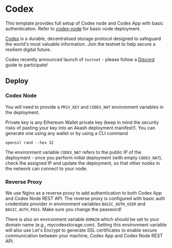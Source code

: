 # Codex

This template provides full setup of Codex node and Codex App with basic authentication. Refer to [codex-node](../codex-node/) for basic node deployment.

[Codex](https://codex.storage) is a durable, decentralised storage protocol designed to safeguard the world's most valuable information. Join the testnet to help secure a resilient digital future.

Codex recently announced launch of `testnet` - please follow a [Discord](https://discord.gg/codex-storage) guide to participate!

## Deploy

### Codex Node

You will need to provide a `PRIV_KEY` and `CODEX_NAT` environment variables in the deployment.

Private key is any Ethereum Wallet private key (keep in mind the security risks of pasting your key into an Akash deployment manifest!). You can generate one using any wallet or by using a CLI command

```
openssl rand --hex 32
```

The environment variable `CODEX_NAT` refers to the public IP of the deployment - once you perform initial deployment (with empty `CODEX_NAT`), check the assigned IP and update the deployment, so that other nodes in the network can connect to your node.

### Reverse Proxy

We use Nginx as a reverse proxy to add authentication to both Codex App and Codex Node REST API. The reverse proxy is configured with basic auth credentials provider in environment variables    `BASIC_AUTH_USER` and `BASIC_AUTH_PASS`. Make sure you change the password!

There is also an environment variable `DOMAIN` which should be set to your domain name (e.g., mycodexstorage.com). Setting this environment variable will also use Let's Encrypt to generate SSL certificates to enable secure communication between your machine, Codex App and Codex Node REST API.